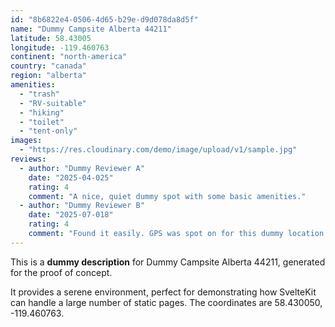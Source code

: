 ```yaml
---
id: "8b6822e4-0506-4d65-b29e-d9d078da8d5f"
name: "Dummy Campsite Alberta 44211"
latitude: 58.43005
longitude: -119.460763
continent: "north-america"
country: "canada"
region: "alberta"
amenities:
  - "trash"
  - "RV-suitable"
  - "hiking"
  - "toilet"
  - "tent-only"
images:
  - "https://res.cloudinary.com/demo/image/upload/v1/sample.jpg"
reviews:
  - author: "Dummy Reviewer A"
    date: "2025-04-025"
    rating: 4
    comment: "A nice, quiet dummy spot with some basic amenities."
  - author: "Dummy Reviewer B"
    date: "2025-07-018"
    rating: 4
    comment: "Found it easily. GPS was spot on for this dummy location."
---
```


This is a **dummy description** for Dummy Campsite Alberta 44211, generated for the proof of concept.

It provides a serene environment, perfect for demonstrating how SvelteKit can handle a large number of static pages. The coordinates are 58.430050, -119.460763.
